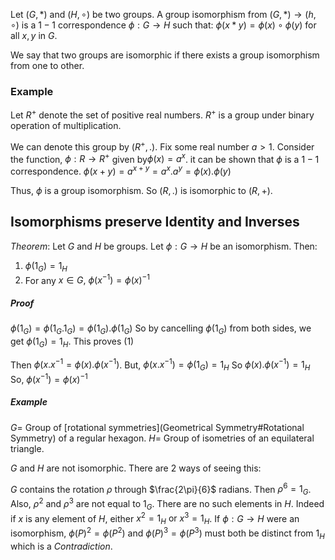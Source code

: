 Let $(G,*)$ and $(H,\circ)$ be two groups. A group isomorphism from $(G,*) \to (h,\circ)$ is a $1-1$ correspondence $\phi:G \to H$ such that:
$\phi(x*y) = \phi(x) \circ \phi(y)$ for all $x,y$ in $G$.

We say that two groups are isomorphic if there exists a group isomorphism from one to other.

### Example

Let $R^{+}$ denote the set of positive real numbers. $R^{+}$ is a group under binary operation of multiplication.

We can denote this group by $(R^{+},.)$. Fix some real number $a>1$. Consider the function, $\phi: R \to R^{+}$ given by$\phi(x) = a^{x}$. it can be shown that $\phi$ is a $1-1$ correspondence.
$\phi(x+y) =a^{x+y} = a^{x}.a^{y}=\phi(x).\phi(y)$

Thus, $\phi$ is a group isomorphism. So $(R,.)$ is isomorphic to $(R,+)$.

## Isomorphisms preserve Identity and Inverses

$Theorem:$ Let $G$ and $H$ be groups. Let $\phi: G \to H$ be an isomorphism. Then:
1. $\phi(1_{G}) = 1_{H}$
2. For any $x \in G \text{, } \phi(x ^{-1})=\phi(x)^{-1}$

##### Proof

$\phi(1_{G}) =\phi(1_{G}.1_{G}) =\phi(1_{G}).\phi(1_{G})$
So by cancelling $\phi(1_{G})$ from both sides, we get $\phi(1_{G}) =1_{H}$. This proves (1)

Then $\phi(x.x ^{-1} = \phi(x).\phi(x^{-1})$.
But, $\phi(x.x ^{-1})=\phi(1_{G})=1_{H}$
So $\phi(x).\phi(x ^{-1}) =1_{H}$
So, $\phi(x ^{-1})=\phi(x)^{-1}$

##### Example

$G =$ Group of [rotational symmetries](Geometrical Symmetry#Rotational Symmetry) of a regular hexagon.
$H =$ Group of isometries of an equilateral triangle.

$G \text{ and } H$ are not isomorphic. There are 2 ways of seeing this:

$G$ contains the rotation $\rho$ through $\frac{2\pi}{6}$ radians.
Then $\rho^{6}=1_{G}$. Also, $\rho^{2}$ and $\rho^{3}$ are not equal to $1_{G}$. There are no  such elements in $H$. Indeed if $x$ is any element of $H$, either $x^{2} =1_{H} \text{ or } x^{3}=1_{H}$.
If $\phi: G \to H$ were an isomorphism, $\phi(P)^{2}= \phi(P^{2})$ and $\phi(P)^{3} =\phi(P^{3})$ must both be distinct from $1_{H}$ which is a $Contradiction$.

